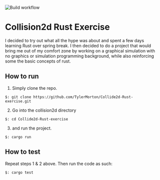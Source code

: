 ![Build workflow](https://github.com/TylerMorton/Collide2d-Rust-exercise/actions/workflows/build.yml/badge.svg)
# Collision2d Rust Exercise

I decided to try out what all the hype was about and spent a few days learning Rust over spring break. I then decided to do a project that would bring me out of my comfort zone by working on a graphical simulation with no graphics or simulation programming background, while also reinforcing some the basic concepts of rust.

## How to run

1. Simply clone the repo.  

```$: git clone https://github.com/TylerMorton/Collide2d-Rust-exercise.git``` 

2. Go into the collision2d directory  

```$: cd Collide2d-Rust-exercise``` 

3. and run the project.  

```$: cargo run```

## How to test
Repeat steps 1 & 2 above. Then run the code as such:  

```$: cargo test```